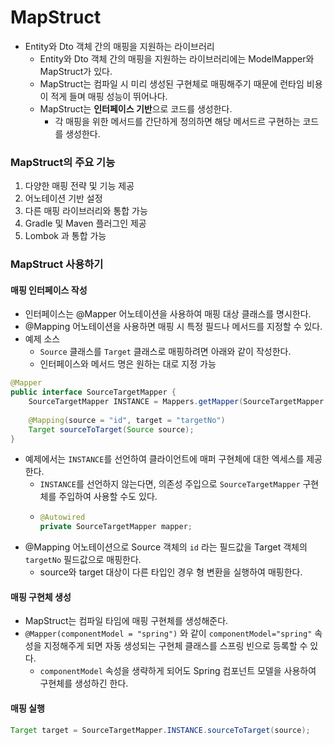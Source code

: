 # MapStruct
* Entity와 Dto 객체 간의 매핑을 지원하는 라이브러리
  * Entity와 Dto 객체 간의 매핑을 지원하는 라이브러리에는 ModelMapper와 MapStruct가 있다.
  * MapStruct는 컴파일 시 미리 생성된 구현체로 매핑해주기 때문에 런타임 비용이 적게 들며 매핑 성능이 뛰어나다.
  * MapStruct는 **인터페이스 기반**으로 코드를 생성한다.
    * 각 매핑을 위한 메서드를 간단하게 정의하면 해당 메서드르 구현하는 코드를 생성한다.
### MapStruct의 주요 기능
1. 다양한 매핑 전략 및 기능 제공
2. 어노테이션 기반 설정
3. 다른 매핑 라이브러리와 통합 가능
4. Gradle 및 Maven 플러그인 제공
5. Lombok 과 통합 가능
### MapStruct 사용하기
#### 매핑 인터페이스 작성
* 인터페이스는 @Mapper 어노테이션을 사용하여 매핑 대상 클래스를 명시한다.
* @Mapping 어노테이션을 사용하면 매핑 시 특정 필드나 메서드를 지정할 수 있다.
* 예제 소스
  * `Source` 클래스를 `Target` 클래스로 매핑하려면 아래와 같이 작성한다.
  * 인터페이스와 메서드 명은 원하는 대로 지정 가능
```java
@Mapper
public interface SourceTargetMapper {
    SourceTargetMapper INSTANCE = Mappers.getMapper(SourceTargetMapper.class);
    
    @Mapping(source = "id", target = "targetNo")
    Target sourceToTarget(Source source);
}
``` 
* 예제에서는 `INSTANCE`를 선언하여 클라이언트에 매퍼 구현체에 대한 엑세스를 제공한다.
  * `INSTANCE`를 선언하지 않는다면, 의존성 주입으로 `SourceTargetMapper` 구현체를 주입하여 사용할 수도 있다.
  * ```java
    @Autowired
    private SourceTargetMapper mapper;
    ```
* @Mapping 어노테이션으로 Source 객체의 `id` 라는 필드값을 Target 객체의 `targetNo` 필드값으로 매핑한다.
  * source와 target 대상이 다른 타입인 경우 형 변환을 실행하여 매핑한다.
#### 매핑 구현체 생성
* MapStruct는 컴파일 타임에 매핑 구현체를 생성해준다.
* `@Mapper(componentModel = "spring")` 와 같이 `componentModel="spring"` 속성을 지정해주게 되면 자동 생성되는 구현체 클래스를 스프링 빈으로 등록할 수 있다.
  * `componentModel` 속성을 생략하게 되어도 Spring 컴포넌트 모델을 사용하여 구현체를 생성하긴 한다.
#### 매핑 실행
```java
Target target = SourceTargetMapper.INSTANCE.sourceToTarget(source);
```

